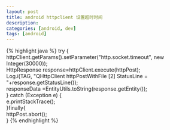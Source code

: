 ```yaml
---
layout: post
title: android httpclient 设置超时时间
description: 
categories: [android, dev]
tags: [android]
---
```


{% highlight java %}
try {  
    httpClient.getParams().setParameter("http.socket.timeout", new Integer(30000));  
    HttpResponse response=httpClient.execute(httpPost);  
    Log.i(TAG, "QHttpClient httpPostWithFile [2] StatusLine = "+response.getStatusLine());  
    responseData =EntityUtils.toString(response.getEntity());  
} catch (Exception e) {  
    e.printStackTrace();  
}finally{  
    httpPost.abort();  
}
{% endhighlight %}

